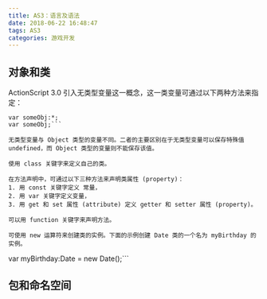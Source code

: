```yaml
---
title: AS3：语言及语法
date: 2018-06-22 16:48:47
tags: AS3
categories: 游戏开发
---
```

## 对象和类
ActionScript 3.0 引入无类型变量这一概念，这一类变量可通过以下两种方法来指定：

``` 
var someObj:*; 
var someObj;``` 

无类型变量与 Object 类型的变量不同。二者的主要区别在于无类型变量可以保存特殊值 undefined，而 Object 类型的变量则不能保存该值。

使用 class 关键字来定义自己的类。

在方法声明中，可通过以下三种方法来声明类属性 (property)：
1. 用 const 关键字定义 常量，
2. 用 var 关键字定义变量，
3. 用 get 和 set 属性 (attribute) 定义 getter 和 setter 属性 (property)。

可以用 function 关键字来声明方法。

可使用 new 运算符来创建类的实例。下面的示例创建 Date 类的一个名为 myBirthday 的实例。

```
var myBirthday:Date = new Date();```


## 包和命名空间



